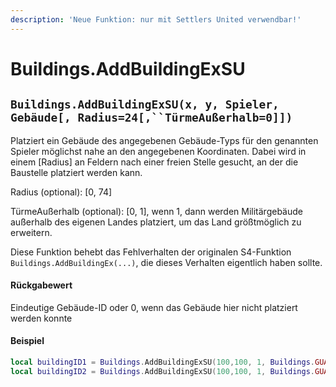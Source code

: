 ```yaml
---
description: 'Neue Funktion: nur mit Settlers United verwendbar!'
---
```


# Buildings.AddBuildingExSU

## `Buildings.AddBuildingExSU(x, y, Spieler, Gebäude[, Radius=24[,``TürmeAußerhalb=0]])`

Platziert ein Gebäude des angegebenen Gebäude-Typs für den genannten Spieler möglichst nahe an den angegebenen Koordinaten. Dabei wird in einem \[Radius] an Feldern nach einer freien Stelle gesucht, an der die Baustelle platziert werden kann.

Radius (optional): \[0, 74]

TürmeAußerhalb (optional): \[0, 1], wenn 1, dann werden Militärgebäude außerhalb des eigenen Landes platziert, um das Land größtmöglich zu erweitern.

Diese Funktion behebt das Fehlverhalten der originalen S4-Funktion `Buildings.AddBuildingEx(...)`, die dieses Verhalten eigentlich haben sollte.

#### Rückgabewert

Eindeutige Gebäude-ID oder 0, wenn das Gebäude hier nicht platziert werden konnte

#### Beispiel

```lua
local buildingID1 = Buildings.AddBuildingExSU(100,100, 1, Buildings.GUARDTOWERSMALL)    // Radius = 24
local buildingID2 = Buildings.AddBuildingExSU(100,100, 1, Buildings.GUARDTOWERSMALL, 10)
```
